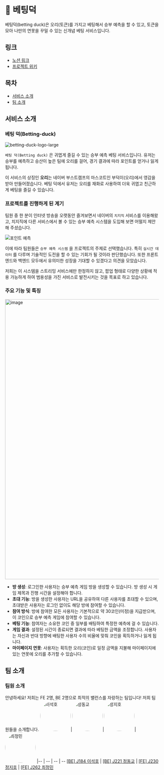 # 🐤 베팅덕

베팅덕(betting duck)은 오리(토큰)를 가지고 베팅해서 승부 예측을 할 수 있고, 토큰을 모아 나만의 연못을 꾸밀 수 있는 신개념 베팅 서비스입니다.

## 링크
- [노션 링크](https://billowy-shroud-1d0.notion.site/Betting-duck-12a90baa60ef80de842cdc679124f5cf?pvs=4)
- [프로젝트 위키](https://github.com/boostcampwm-2024/web14-boostproject/wiki)

## 목차

- [서비스 소개](#서비스-소개)
- [팀 소개](#팀-소개)

## 서비스 소개

### 베팅 덕(Betting-duck)

![betting-duck-logo-large](https://github.com/user-attachments/assets/c12efddf-8a30-4308-8377-81046fdee45e)

`베팅 덕(Betting duck)` 은 귀엽게 즐길 수 있는 승부 예측 베팅 서비스입니다. 유저는 승부를 예측하고 승산이 높은 팀에 오리를 걸어, 경기 결과에 따라 포인트를 얻거나 잃게 됩니다.

이 서비스의 상징인 **오리**는 네이버 부스트캠프의 마스코트인 부덕이(오리)에서 영감을 받아 만들어졌습니다. 베팅 덕에서 유저는 오리를 재화로 사용하여 더욱 귀엽고 친근하게 베팅을 즐길 수 있습니다.

### 프로젝트를 진행하게 된 계기

팀원 중 한 분이 인터넷 방송을 오랫동안 즐겨보면서 네이버의 `치지직` 서비스를 이용해왔고, 치지직에 다른 서비스에서 볼 수 있는 승부 예측 시스템을 도입해 보면 어떨지 제안해 주셨습니다.

![포인트 예측](https://github.com/user-attachments/assets/54afa132-5587-4518-ab35-e0ab9d43cad8)

이에 따라 팀원들은 `승부 예측 시스템` 을 프로젝트의 주제로 선택했습니다. 특히 `실시간 데이터` 를 다루며 기술적인 도전을 할 수 있는 기회가 될 것이라 판단했습니다. 또한 프론트엔드와 백엔드 모두에서 유의미한 성장을 기대할 수 있겠다고 의견을 모았습니다.

저희는 이 시스템을 스트리밍 서비스에만 한정하지 않고, 팝업 형태로 다양한 상황에 적용 가능하게 하여 범용성을 가진 서비스로 발전시키는 것을 목표로 하고 있습니다.

### 주요 기능 및 특징

<img width="917" alt="image" src="https://github.com/user-attachments/assets/81deb355-96e6-4896-8142-d3d46e971a3f">

- **방 생성**: 로그인한 사용자는 승부 예측 게임 방을 생성할 수 있습니다. 방 생성 시 게임 제목과 진행 시간을 설정해야 합니다.
- **초대 기능**: 방을 생성한 사용자는 URL을 공유하여 다른 사용자를 초대할 수 있으며, 초대받은 사용자는 로그인 없이도 해당 방에 참여할 수 있습니다.
- **참여 방식**: 방에 참여한 모든 사용자는 기본적으로 약 30코인(미정)을 지급받으며, 이 코인으로 승부 예측 게임에 참여할 수 있습니다.
- **베팅 기능**: 참여자는 소유한 코인 중 일부를 배팅하여 특정한 예측에 걸 수 있습니다.
- **게임 결과**: 설정된 시간이 종료되면 결과에 따라 베팅한 금액을 조정합니다. 사용자는 자신과 반대 방향에 배팅한 사용자 수의 비율에 맞춰 코인을 획득하거나 잃게 됩니다.
- **마이페이지 연못**: 사용자는 획득한 오리(코인)로 일정 금액을 지불해 마이페이지에 있는 연못에 오리를 추가할 수 있습니다.

## 팀 소개

### 팀원 소개

안녕하세요! 저희는 FE 2명, BE 2명으로 최적의 밸런스를 자랑하는 팀입니다!
저희 팀원들을 소개합니다.
<img src="https://github.com/user-attachments/assets/53314e4f-19ce-44a4-ab16-97f11c6d0aa7" width="100" height="100" style="border-radius: 50%;" alt="이석호">|<img src="https://github.com/user-attachments/assets/177efdb0-c65f-495f-9ab2-bdfab7c5ca94" width="100" height="100" style="border-radius: 50%;" alt="정동교">|<img src="https://github.com/user-attachments/assets/e10e662d-63d9-4530-8b9a-6cb72132aba5" width="100" height="100" style="border-radius: 50%;" alt="정지호">|<img src="https://github.com/user-attachments/assets/31a2d926-f044-4796-a1ac-2a9f7da0e809" width="100" height="100" style="border-radius: 50%;" alt="최정민">
|-- | -- | -- | --
[[BE] J184 이석호](https://github.com/LLagoon3) | [[BE] J221 정동교](https://github.com/dngyj) | [[FE] J230 정지호](https://github.com/stop0ho) | [[FE] J262 최정민](https://github.com/sunub)

